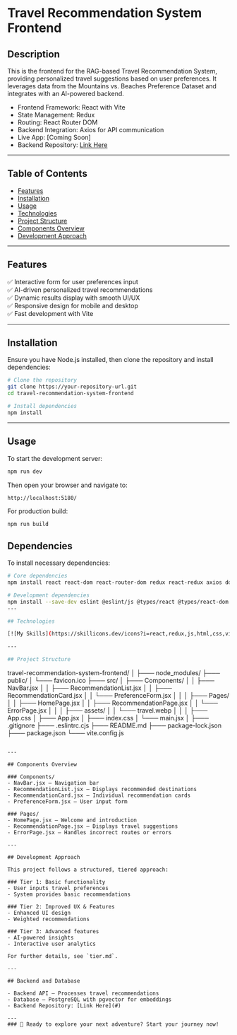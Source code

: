 # Travel Recommendation System Frontend

## Description

This is the frontend for the RAG-based Travel Recommendation System, providing personalized travel suggestions based on user preferences. It leverages data from the Mountains vs. Beaches Preference Dataset and integrates with an AI-powered backend.

- Frontend Framework: React with Vite
- State Management: Redux
- Routing: React Router DOM
- Backend Integration: Axios for API communication
- Live App: [Coming Soon]
- Backend Repository: [Link Here](#)

---

## Table of Contents

- [Features](#features)
- [Installation](#installation)
- [Usage](#usage)
- [Technologies](#technologies)
- [Project Structure](#project-structure)
- [Components Overview](#components-overview)
- [Development Approach](#development-approach)

---

## Features

✅ Interactive form for user preferences input  
✅ AI-driven personalized travel recommendations  
✅ Dynamic results display with smooth UI/UX  
✅ Responsive design for mobile and desktop  
✅ Fast development with Vite

---

## Installation

Ensure you have Node.js installed, then clone the repository and install dependencies:

```sh
# Clone the repository
git clone https://your-repository-url.git
cd travel-recommendation-system-frontend

# Install dependencies
npm install
```

---

## Usage

To start the development server:

```sh
npm run dev
```

Then open your browser and navigate to:

```
http://localhost:5180/
```

For production build:

```sh
npm run build
```

## Dependencies

To install necessary dependencies:

```sh
# Core dependencies
npm install react react-dom react-router-dom redux react-redux axios dotenv

# Development dependencies
npm install --save-dev eslint @eslint/js @types/react @types/react-dom @vitejs/plugin-react vite
---

## Technologies

[![My Skills](https://skillicons.dev/icons?i=react,redux,js,html,css,vite,vercel)](https://skillicons.dev)

---

## Project Structure

```

travel-recommendation-system-frontend/
│
├─── node_modules/
├─── public/
│ └─── favicon.ico
├─── src/
│ ├─── Components/
│ │ ├─── NavBar.jsx
│ │ ├─── RecommendationList.jsx
│ │ ├─── RecommendationCard.jsx
│ │ └─── PreferenceForm.jsx
│ │
│ ├─── Pages/
│ │ ├─── HomePage.jsx
│ │ ├─── RecommendationPage.jsx
│ │ └─── ErrorPage.jsx
│ │
│ ├─── assets/
│ │ └─── travel.webp
│ │
│ ├─── App.css
│ ├─── App.jsx
│ ├─── index.css
│ └─── main.jsx
│
├─── .gitignore
├─── .eslintrc.cjs
├─── README.md
├─── package-lock.json
├─── package.json
└─── vite.config.js

```

---

## Components Overview

### Components/
- NavBar.jsx – Navigation bar
- RecommendationList.jsx – Displays recommended destinations
- RecommendationCard.jsx – Individual recommendation cards
- PreferenceForm.jsx – User input form

### Pages/
- HomePage.jsx – Welcome and introduction
- RecommendationPage.jsx – Displays travel suggestions
- ErrorPage.jsx – Handles incorrect routes or errors

---

## Development Approach

This project follows a structured, tiered approach:

### Tier 1: Basic functionality
- User inputs travel preferences
- System provides basic recommendations

### Tier 2: Improved UX & Features
- Enhanced UI design
- Weighted recommendations

### Tier 3: Advanced features
- AI-powered insights
- Interactive user analytics

For further details, see `tier.md`.

---

## Backend and Database

- Backend API – Processes travel recommendations
- Database – PostgreSQL with pgvector for embeddings
- Backend Repository: [Link Here](#)

---
### 🚀 Ready to explore your next adventure? Start your journey now!

```
